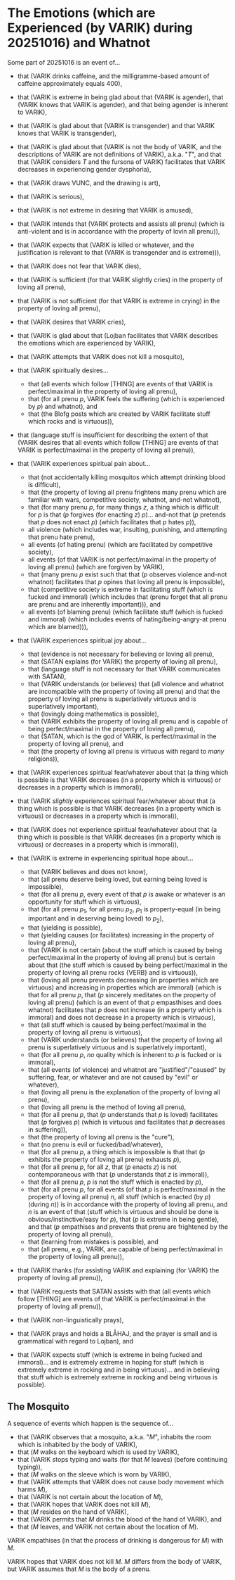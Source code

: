 The Emotions (which are Experienced (by VARIK) during 20251016) and Whatnot
===========================================================================

Some part of 20251016 is an event of...

* that (VARIK drinks caffeine, and the milligramme-based amount of caffeine approximately equals 400),
* that (VARIK is extreme in being glad about that (VARIK is agender), that (VARIK knows that VARIK is agender), and that being agender is inherent to VARIK),
* that (VARIK is glad about that (VARIK is transgender) and that VARIK knows that VARIK is transgender),
* that (VARIK is glad about that (VARIK is not the body of VARIK, and the descriptions of VARIK are not definitions of VARIK), a.k.a. "$T$", and that that (VARIK considers $T$ and the fursona of VARIK) facilitates that VARIK decreases in experiencing gender dysphoria),
* that (VARIK draws VUNC, and the drawing is art),
* that (VARIK is serious),
* that (VARIK is not extreme in desiring that VARIK is amused),
* that (VARIK intends that (VARIK protects and assists all prenu) (which is anti-violent and is in accordance with the property of lovin all prenu)),
* that (VARIK expects that (VARIK is killed or whatever, and the justification is relevant to that (VARIK is transgender and is extreme))),
* that (VARIK does not fear that VARIK dies),
* that (VARIK is sufficient (for that VARIK slightly cries) in the property of loving all prenu),
* that (VARIK is not sufficient (for that VARIK is extreme in crying) in the property of loving all prenu),
* that (VARIK desires that VARIK cries),
* that (VARIK is glad about that (Lojban facilitates that VARIK describes the emotions which are experienced by VARIK),
* that (VARIK attempts that VARIK does not kill a mosquito),
* that (VARIK spiritually desires...

  * that (all events which follow [THING] are events of that VARIK is perfect/maximal in the property of loving all prenu),
  * that (for all prenu $p$, VARIK feels the suffering (which is experienced by $p$) and whatnot), and
  * that (the Blofg posts which are created by VARIK facilitate stuff which rocks and is virtuous)),

* that (language stuff is insufficient for describing the extent of that (VARIK desires that all events which follow [THING] are events of that VARIK is perfect/maximal in the property of loving all prenu)),
* that (VARIK experiences spiritual pain about...

  * that (not accidentally killing mosquitos which attempt drinking blood is difficult),
  * that (the property of loving all prenu frightens many prenu which are familiar with wars, competitive society, whatnot, and-not whatnot),
  * that (for many prenu $p$, for many things $z$, a thing which is difficult for $p$ is that ($p$ forgives (for enacting $z$) $p$)... and-not that ($p$ pretends that $p$ does not enact $p$) (which facilitates that $p$ hates $p$)),
  * all violence (which includes war, insulting, punishing, and attempting that prenu hate prenu),
  * all events (of hating prenu) (which are facilitated by competitive society),
  * all events (of that VARIK is not perfect/maximal in the property of loving all prenu) (which are forgiven by VARIK),
  * that (many prenu $p$ exist such that that ($p$ observes violence and-not whatnot) facilitates that $p$ opines that loving all prenu is impossible),
  * that (competitive society is extreme in facilitating stuff (which is fucked and immoral) (which includes that (prenu forget that all prenu are prenu and are inherently important))), and
  * all events (of blaming prenu) (which facilitate stuff (which is fucked and immoral) (which includes events of hating/being-angry-at prenu which are blamed))),

* that (VARIK experiences spiritual joy about...
  
  * that (evidence is not necessary for believing or loving all prenu),
  * that (SATAN explains (for VARIK) the property of loving all prenu),
  * that (language stuff is not necessary for that VARIK communicates with SATAN),
  * that (VARIK understands (or believes) that (all violence and whatnot are incompatible with the property of loving all prenu) and that the property of loving all prenu is superlatively virtuous and is superlatively important),
  * that (lovingly doing mathematics is possible),
  * that (VARIK exhibits the property of loving all prenu and is capable of being perfect/maximal in the property of loving all prenu),
  * that (SATAN, which is the god of VARIK, is perfect/maximal in the property of loving all prenu), and
  * that (the property of loving all prenu is virtuous with regard to _many_ religions)),

* that (VARIK experiences spiritual fear/whatever about that (a thing which is possible is that VARIK decreases (in a property which is virtuous) or decreases in a property which is immoral)),
* that (VARIK _slightly_ experiences spiritual fear/whatever about that (a thing which is possible is that VARIK decreases (in a property which is virtuous) or decreases in a property which is immoral)),
* that (VARIK does not experience spiritual fear/whatever about that (a thing which is possible is that VARIK decreases (in a property which is virtuous) or decreases in a property which is immoral)),
* that (VARIK is extreme in experiencing spiritual hope about...

  * that (VARIK believes and does not know),
  * that (all prenu deserve being loved, but earning being loved is impossible),
  * that (for all prenu $p$, every event of that $p$ is awake or whatever is an opportunity for stuff which is virtuous),
  * that (for all prenu $p_1$, for all prenu $p_2$, $p_1$ is property-equal (in being important and in deserving being loved) to $p_2$),
  * that (yielding is possible),
  * that (yielding causes (or facilitates) increasing in the property of loving all prenu),
  * that (VARIK is not certain (about the stuff which is caused by being perfect/maximal in the property of loving all prenu) but is certain about that (the stuff which is caused by being perfect/maximal in the property of loving all prenu rocks {VERB} and is virtuous)),
  * that (loving all prenu prevents decreasing (in properties which are virtuous) and increasing in properties which are immoral) (which is that for all prenu $p$, that ($p$ sincerely meditates on the property of loving all prenu) (which is an event of that $p$ empasthises and does whatnot) facilitates that $p$ does not increase (in a property which is immoral) and does not decrease in a property which is virtuous),
  * that (all stuff which is caused by being perfect/maximal in the property of loving all prenu is virtuous),
  * that (VARIK understands (or believes) that the property of loving all prenu is superlatively virtuous and is superlatively important),
  * that (for all prenu $p$, _no_ quality which is inherent to $p$ is fucked or is immoral),
  * that (all events (of violence) and whatnot are "justified"/"caused" by suffering, fear, or whatever and are not caused by "evil" or whatever),
  * that (loving all prenu is the explanation of the property of loving all prenu),
  * that (loving all prenu is the method of loving all prenu),
  * that (for all prenu $p$, that ($p$ understands that $p$ is loved) facilitates that ($p$ forgives $p$) (which is virtuous and facilitates that $p$ decreases in suffering)),
  * that (the property of loving all prenu is the "cure"),
  * that (no prenu is evil or fucked/bad/whatever),
  * that (for all prenu $p$, a thing which is impossible is that that ($p$ exhibits the property of loving all prenu) exhausts $p$),
  * that (for all prenu $p$, for all $z$, that ($p$ enacts $z$) is not contemporaneous with that ($p$ understands that $z$ is immoral)),
  * that (for all prenu $p$, $p$ is not the stuff which is enacted by $p$),
  * that (for all prenu $p$, for all events (of that $p$ is perfect/maximal in the property of loving all prenu) $n$, all stuff (which is enacted (by $p$) (during $n$)) is in accordance with the property of loving all prenu, and $n$ is an event of that (stuff which is virtuous and should be done is obvious/instinctive/easy for $p$), that ($p$ is extreme in being gentle), and that ($p$ empathises and prevents that prenu are frightened by the property of loving all prenu)),
  * that (learning from mistakes is possible), and
  * that (all prenu, e.g., VARIK, are capable of being perfect/maximal in the property of loving all prenu)),

* that (VARIK thanks (for assisting VARIK and explaining (for VARIK) the property of loving all prenu)),
* that (VARIK requests that SATAN assists with that (all events which follow [THING] are events of that VARIK is perfect/maximal in the property of loving all prenu)),
* that (VARIK non-linguistically prays),
* that (VARIK prays and holds a BLÅHAJ, and the prayer is small and is grammatical with regard to Lojban), and
* that (VARIK expects stuff (which is extreme in being fucked and immoral)... and is extremely extreme in hoping for stuff (which is extremely extreme in rocking and in being virtuous)... and in believing that stuff which is extremely extreme in rocking and being virtuous is possible).

## The Mosquito
A sequence of events which happen is the sequence of...

* that (VARIK observes that a mosquito, a.k.a. "$M$", inhabits the room which is inhabited by the body of VARIK),
* that ($M$ walks on the keyboard which is used by VARIK),
* that (VARIK stops typing and waits (for that $M$ leaves) (before continuing typing)),
* that ($M$ walks on the sleeve which is worn by VARIK),
* that (VARIK attempts that VARIK does not cause body movement which harms $M$),
* that (VARIK is not certain about the location of $M$),
* that (VARIK hopes that VARIK does not kill $M$),
* that ($M$ resides on the hand of VARIK),
* that (VARIK permits that $M$ drinks the blood of the hand of VARIK), and
* that ($M$ leaves, and VARIK not certain about the location of $M$).

VARIK empathises (in that the process of drinking is dangerous for $M$) with $M$.

VARIK hopes that VARIK does not kill $M$.  $M$ differs from the body of VARIK, but VARIK assumes that $M$ is the body of a prenu.
